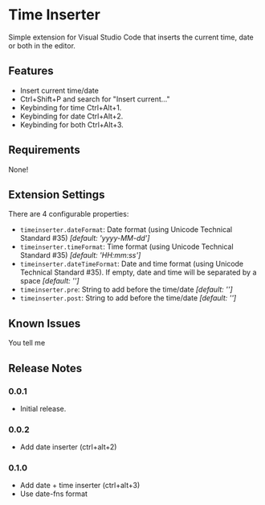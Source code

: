 # Time Inserter

Simple extension for Visual Studio Code that inserts the current time, date or both in the editor.

## Features
  * Insert current time/date
  * Ctrl+Shift+P and search for "Insert current..."
  * Keybinding for time Ctrl+Alt+1.
  * Keybinding for date Ctrl+Alt+2.
  * Keybinding for both Ctrl+Alt+3.

## Requirements

None!

## Extension Settings

There are 4 configurable properties:

* `timeinserter.dateFormat`: Date format (using Unicode Technical Standard #35) *[default: 'yyyy-MM-dd']*
* `timeinserter.timeFormat`:  Time format (using Unicode Technical Standard #35) *[default: 'HH:mm:ss']*
* `timeinserter.dateTimeFormat`: Date and time format (using Unicode Technical Standard #35). If empty, date and time will be separated by a space *[default: '']*
* `timeinserter.pre`: String to add before the time/date *[default: '']*
* `timeinserter.post`: String to add before the time/date *[default: '']*

## Known Issues

You tell me

## Release Notes

### 0.0.1
  * Initial release.
### 0.0.2
  * Add date inserter (ctrl+alt+2)
### 0.1.0
  * Add date + time inserter (ctrl+alt+3)
  * Use date-fns format
